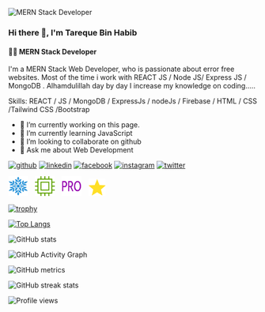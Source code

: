 ![MERN Stack Developer](https://scontent.fcgp3-2.fna.fbcdn.net/v/t39.30808-6/280320048_1423232421469928_4827802054858183229_n.jpg?stp=dst-jpg_p180x540&_nc_cat=105&ccb=1-7&_nc_sid=e3f864&_nc_eui2=AeEfoDRUl71DpzSxeVuz0G4iLsdXDE3NIUUux1cMTc0hRa1KYlXVJQk781VCredeJsms1AYFwNnPIR-xBl0hBwn-&_nc_ohc=-NTIDtJ-EGwAX-DXI2y&_nc_ht=scontent.fcgp3-2.fna&oh=00_AfD2apDFodPxisf5VkQOL91J8mCx6-rvT-oExVLa9r_Esg&oe=63976BF2)

### Hi there 👋, I'm Tareque Bin Habib
#### 🧑‍💻 MERN Stack Developer


I'm a MERN Stack Web Developer, who is passionate about error free websites. Most of the time i work with REACT JS / Node JS/ Express JS / MongoDB . Alhamdulillah day by day I increase my knowledge on coding..... 

Skills:  REACT / JS / MongoDB / ExpressJs / nodeJs  / Firebase / HTML  / CSS /Tailwind CSS /Bootstrap 

- 🔭 I’m currently working on this page. 
- 🌱 I’m currently learning JavaScript 
- 👯 I’m looking to collaborate on github 
- 💬 Ask me about Web Development 


[<img src='https://cdn.jsdelivr.net/npm/simple-icons@3.0.1/icons/github.svg' alt='github' height='40'>](https://github.com/tareque-bin-habib)  [<img src='https://cdn.jsdelivr.net/npm/simple-icons@3.0.1/icons/linkedin.svg' alt='linkedin' height='40'>](https://www.linkedin.com/in/tareque-bin-habib/)  [<img src='https://cdn.jsdelivr.net/npm/simple-icons@3.0.1/icons/facebook.svg' alt='facebook' height='40'>](https://www.facebook.com/tarequebinhabib.shad)  [<img src='https://cdn.jsdelivr.net/npm/simple-icons@3.0.1/icons/instagram.svg' alt='instagram' height='40'>](https://www.instagram.com/tareque_bin_habib/)  [<img src='https://cdn.jsdelivr.net/npm/simple-icons@3.0.1/icons/twitter.svg' alt='twitter' height='40'>](https://twitter.com/developer_tbh)  

<a href='https://archiveprogram.github.com/'><img src='https://raw.githubusercontent.com/acervenky/animated-github-badges/master/assets/acbadge.gif' width='40' height='40'></a> <a href='https://docs.github.com/en/developers'><img src='https://raw.githubusercontent.com/acervenky/animated-github-badges/master/assets/devbadge.gif' width='40' height='40'></a> <a href='https://github.com/pricing'><img src='https://raw.githubusercontent.com/acervenky/animated-github-badges/master/assets/pro.gif' width='40' height='40'></a> <a href='https://stars.github.com/'><img src='https://raw.githubusercontent.com/acervenky/animated-github-badges/master/assets/starbadge.gif' width='35' height='35'></a> 

[![trophy](https://github-profile-trophy.vercel.app/?username=tareque-bin-habib)](https://github.com/ryo-ma/github-profile-trophy)

[![Top Langs](https://github-readme-stats.vercel.app/api/top-langs/?username=tareque-bin-habib)](https://github.com/anuraghazra/github-readme-stats)

![GitHub stats](https://github-readme-stats.vercel.app/api?username=tareque-bin-habib&show_icons=true&count_private=true)  

![GitHub Activity Graph](https://activity-graph.herokuapp.com/graph?username=tareque-bin-habib)  

![GitHub metrics](https://metrics.lecoq.io/tareque-bin-habib)  

![GitHub streak stats](https://streak-stats.demolab.com/?user=tareque-bin-habib)  

![Profile views](https://gpvc.arturio.dev/tareque-bin-habib)  
